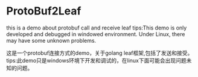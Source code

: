 # ProtoBuf2Leaf
this is a demo about protobuf call and receive leaf
tips:This demo is only developed and debugged in  windowed environment. Under Linux, there may have some unknown problems.

这是一个protobuf连接方式的demo，关于golang leaf框架,包括了发送和接受。
tips:此demo只是windows环境下开发和调试的，在linux下面可能会出现问题未知的问题。
